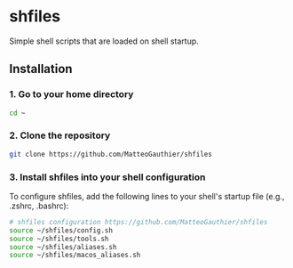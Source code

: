 # shfiles

Simple shell scripts that are loaded on shell startup.

## Installation

### 1. Go to your home directory

```bash
cd ~
```

### 2. Clone the repository

```bash
git clone https://github.com/MatteoGauthier/shfiles
```

### 3. Install shfiles into your shell configuration

To configure shfiles, add the following lines to your shell's startup file (e.g., .zshrc, .bashrc):

```bash
# shfiles configuration https://github.com/MatteoGauthier/shfiles
source ~/shfiles/config.sh
source ~/shfiles/tools.sh
source ~/shfiles/aliases.sh
source ~/shfiles/macos_aliases.sh
```
